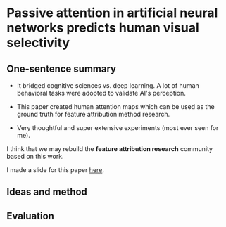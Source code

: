 # Passive attention in artificial neural networks predicts human visual selectivity

## One-sentence summary

 - It bridged cognitive sciences vs. deep learning. A lot of human behavioral tasks were adopted to validate AI's perception.

 - This paper created human attention maps which can be used as the ground truth for feature attribution method research.

 - Very thoughtful and super extensive experiments (most ever seen for me).

 I think that we may rebuild the **feature attribution research** community based on this work.

 I made a slide for this paper [here](https://docs.google.com/presentation/d/11hMqV6WgxjnwhnzTdk_FDI_hcOu9he7T/edit?usp=sharing&ouid=106754253201604804412&rtpof=true&sd=true).

## Ideas and method

## Evaluation